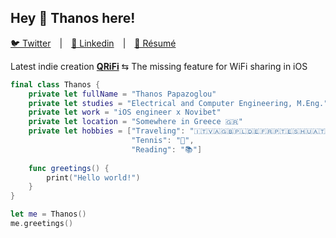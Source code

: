 ## Hey 👋 Thanos here!

[🐦 Twitter](https://twitter.com/A_Ch_Papazoglou)&emsp;|&emsp;[🔗 Linkedin](https://www.linkedin.com/in/athanasios-papazoglou/)&emsp;|&emsp;[📜 Résumé](https://www.papazoglou.me)

Latest indie creation **[QRiFi](https://qrifi.app)** ⇆ The missing feature for WiFi sharing in iOS

```swift
final class Thanos {
    private let fullName = "Thanos Papazoglou"
    private let studies = "Electrical and Computer Engineering, M.Eng."
    private let work = "iOS engineer x Novibet"
    private let location = "Somewhere in Greece 🇬🇷"
    private let hobbies = ["Traveling": "🇮🇹🇻🇦🇬🇧🇵🇱🇩🇪🇫🇷🇵🇹🇪🇸🇭🇺🇦🇹🇧🇬🇷🇸🇨🇿🇲🇰🇹🇷", 
                           "Tennis": "🎾", 
                           "Reading": "📚"]
                           
    func greetings() {
        print("Hello world!")
    }
}

let me = Thanos()
me.greetings()
```
